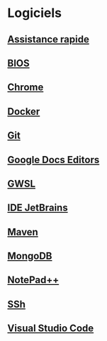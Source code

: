 # Logiciels

## [Assistance rapide](AssistanceRapide/Readme.md)

## [BIOS](BIOS/README.md)

## [Chrome](Chrome/Readme.md)

## [Docker](Docker/Readme.md)

## [Git](Git/Readme.md)

## [Google Docs Editors](GoogleDocsEditors/Readme.md)

## [GWSL](GWSL/Readme.md)

## [IDE JetBrains](IDEJetBrains/Readme.md)

## [Maven](Maven/Readme.md)

## [MongoDB](MongoDB/Readme.md)

## [NotePad++](NotepadPlusPlus/Readme.md)

## [SSh](SSh/Readme.md)

## [Visual Studio Code](VisualStudioCode/Readme.md)

